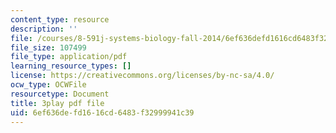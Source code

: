 ```yaml
---
content_type: resource
description: ''
file: /courses/8-591j-systems-biology-fall-2014/6ef636defd1616cd6483f32999941c39_sJ7p2AuOYlA.pdf
file_size: 107499
file_type: application/pdf
learning_resource_types: []
license: https://creativecommons.org/licenses/by-nc-sa/4.0/
ocw_type: OCWFile
resourcetype: Document
title: 3play pdf file
uid: 6ef636de-fd16-16cd-6483-f32999941c39
---
```

